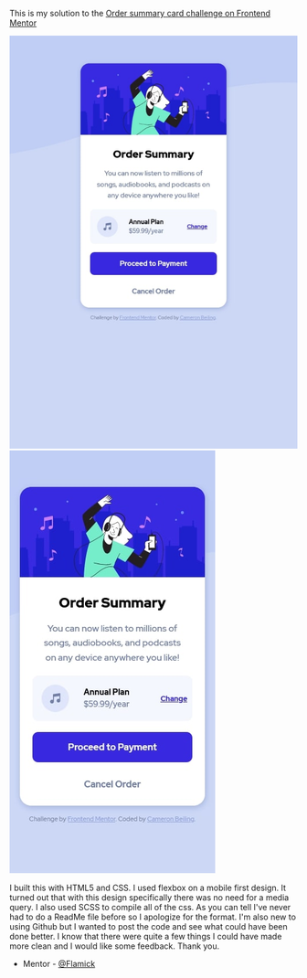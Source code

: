 This is my solution to the [Order summary card challenge on Frontend Mentor](https://www.frontendmentor.io/challenges/order-summary-component-QlPmajDUj)

![](images/screenshot.jpg)
![](images/screenshot_mobile.jpg)

I built this with HTML5 and CSS. I used flexbox on a mobile first design. It turned out that with this design specifically there was no need for a media query. I also used SCSS to compile all of the css. As you can tell I've never had to do a ReadMe file before so I apologize for the format. I'm also new to using Github but I wanted to post the code and see what could have been done better. I know that there were quite a few things I could have made more clean and I would like some feedback. Thank you.

-  Mentor - [@Flamick](https://www.frontendmentor.io/profile/flamick)